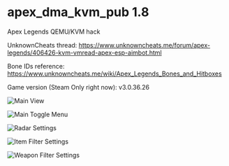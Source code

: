 # apex_dma_kvm_pub 1.8
 Apex Legends QEMU/KVM hack

UnknownCheats thread: https://www.unknowncheats.me/forum/apex-legends/406426-kvm-vmread-apex-esp-aimbot.html

Bone IDs reference: https://www.unknowncheats.me/wiki/Apex_Legends_Bones_and_Hitboxes

Game version (Steam Only right now): v3.0.36.26

![Main View](https://i.ibb.co/xFDKBMb/Main-Game-View.jpg)

![Main Toggle Menu](https://i.ibb.co/Gvf5cLG/Main-Toggle-Menu.jpg)

![Radar Settings](https://i.ibb.co/bmvXNdZ/Radar-Settings.jpg)

![Item Filter Settings](https://i.ibb.co/syc95Qs/Item-Filter-Settings.jpg)

![Weapon Filter Settings](https://i.ibb.co/18z6Pxj/Weapon-Filter-Settings.jpg)


